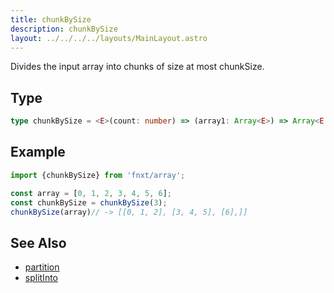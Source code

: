 ```yaml
---
title: chunkBySize
description: chunkBySize
layout: ../../../../layouts/MainLayout.astro
---
```


Divides the input array into chunks of size at most chunkSize.

## Type

```ts
type chunkBySize = <E>(count: number) => (array1: Array<E>) => Array<E[]>
```

## Example

```ts
import {chunkBySize} from 'fnxt/array';

const array = [0, 1, 2, 3, 4, 5, 6];
const chunkBySize = chunkBySize(3);
chunkBySize(array)// -> [[0, 1, 2], [3, 4, 5], [6],]]
```

## See Also

- [partition](/core/en/array/operator/partition)
- [splitInto](/core/en/array/operator/splitInto)
